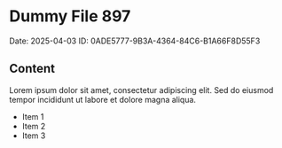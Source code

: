 # Dummy File 897

Date: 2025-04-03
ID: 0ADE5777-9B3A-4364-84C6-B1A66F8D55F3

## Content

Lorem ipsum dolor sit amet, consectetur adipiscing elit.
Sed do eiusmod tempor incididunt ut labore et dolore magna aliqua.

* Item 1
* Item 2
* Item 3
